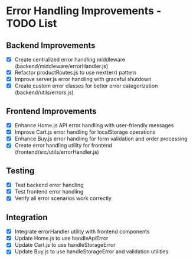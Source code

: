 # Error Handling Improvements - TODO List

## Backend Improvements
- [x] Create centralized error handling middleware (backend/middleware/errorHandler.js)
- [x] Refactor productRoutes.js to use next(err) pattern
- [x] Improve server.js error handling with graceful shutdown
- [x] Create custom error classes for better error categorization (backend/utils/errors.js)

## Frontend Improvements
- [x] Enhance Home.js API error handling with user-friendly messages
- [x] Improve Cart.js error handling for localStorage operations
- [x] Enhance Buy.js error handling for form validation and order processing
- [x] Create error handling utility for frontend (frontend/src/utils/errorHandler.js)

## Testing
- [x] Test backend error handling
- [x] Test frontend error handling
- [x] Verify all error scenarios work correctly

## Integration
- [x] Integrate errorHandler utility with frontend components
- [x] Update Home.js to use handleApiError
- [x] Update Cart.js to use handleStorageError
- [x] Update Buy.js to use handleStorageError and validation utilities

